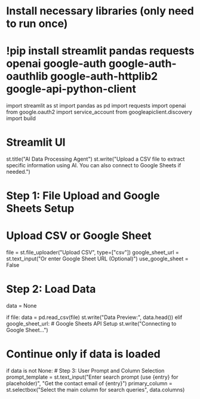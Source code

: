 # Install necessary libraries (only need to run once)
# !pip install streamlit pandas requests openai google-auth google-auth-oauthlib google-auth-httplib2 google-api-python-client

import streamlit as st
import pandas as pd
import requests
import openai
from google.oauth2 import service_account
from googleapiclient.discovery import build

# Streamlit UI
st.title("AI Data Processing Agent")
st.write("Upload a CSV file to extract specific information using AI. You can also connect to Google Sheets if needed.")

# Step 1: File Upload and Google Sheets Setup
# Upload CSV or Google Sheet
file = st.file_uploader("Upload CSV", type=["csv"])
google_sheet_url = st.text_input("Or enter Google Sheet URL (Optional)")
use_google_sheet = False

# Step 2: Load Data
data = None

if file:
    data = pd.read_csv(file)
    st.write("Data Preview:", data.head())
elif google_sheet_url:
    # Google Sheets API Setup
    st.write("Connecting to Google Sheet...")

# Continue only if data is loaded
if data is not None:
    # Step 3: User Prompt and Column Selection
    prompt_template = st.text_input("Enter search prompt (use {entry} for placeholder)", 
                                    "Get the contact email of {entry}")
    primary_column = st.selectbox("Select the main column for search queries", data.columns)

 
